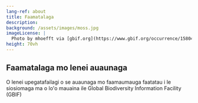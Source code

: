 ```yaml
---
lang-ref: about
title: Faamatalaga
description: 
background: /assets/images/moss.jpg
imageLicense: |
  Photo by mhoefft via [gbif.org](https://www.gbif.org/occurrence/1580487687)
height: 70vh
---
```


## Faamatalaga mo lenei auaunaga

O lenei upegatafailagi o se auaunaga mo faamaumauga faatatau i le siosiomaga ma o lo'o mauaina ile
Global Biodiversity Information Facility (GBIF)
